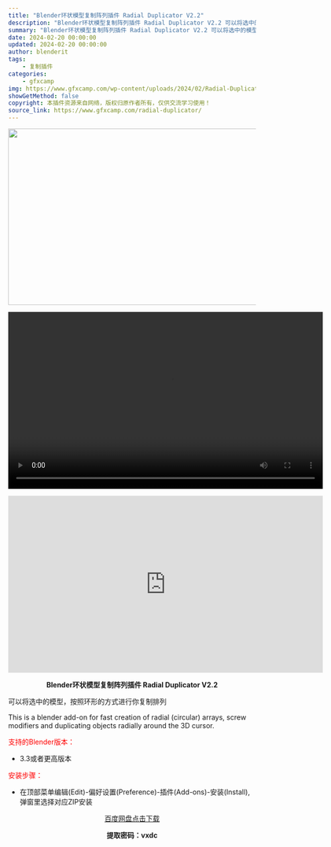 ```yaml
---
title: "Blender环状模型复制阵列插件 Radial Duplicator V2.2"
description: "Blender环状模型复制阵列插件 Radial Duplicator V2.2 可以将选中的模型，按照环形的方式进行你复制排列 This is a blender add-on for fast c..."
summary: "Blender环状模型复制阵列插件 Radial Duplicator V2.2 可以将选中的模型，按照环形的方式进行你复制排列 This is a blender add-on for fast c..."
date: 2024-02-20 00:00:00
updated: 2024-02-20 00:00:00
author: blenderit
tags: 
    - 复制插件
categories:
    - gfxcamp
img: https://www.gfxcamp.com/wp-content/uploads/2024/02/Radial-Duplicator.jpg
showGetMethod: false
copyright: 本插件资源来自网络，版权归原作者所有，仅供交流学习使用！
source_link: https://www.gfxcamp.com/radial-duplicator/
---
```

<div><p><img decoding="async" class="aligncenter size-full wp-image-118637" src="https://www.gfxcamp.com/wp-content/uploads/2024/02/Radial-Duplicator.jpg" data-src="https://www.gfxcamp.com/wp-content/uploads/2024/02/Radial-Duplicator.jpg" alt="" width="640" height="359" data-srcset="https://www.gfxcamp.com/wp-content/uploads/2024/02/Radial-Duplicator.jpg 640w, https://www.gfxcamp.com/wp-content/uploads/2024/02/Radial-Duplicator-150x84.jpg 150w" data-sizes="(max-width: 640px) 100vw, 640px"><br>
</p><center><div style="width: 640px;" class="wp-video"><!--[if lt IE 9]><script>document.createElement('video');</script><![endif]-->
<video class="wp-video-shortcode" id="video-118636-1" width="640" height="360" preload="true" controls="controls"><source type="video/mp4" src="http://cloud.video.taobao.com/play/u/null/p/1/e/6/t/1/449803524390.mp4?_=1"></source><a href="http://cloud.video.taobao.com/play/u/null/p/1/e/6/t/1/449803524390.mp4">http://cloud.video.taobao.com/play/u/null/p/1/e/6/t/1/449803524390.mp4</a></video></div></center><p style="text-align: center;"><iframe loading="lazy" src="https://player.youku.com/embed/XNjM3NzM5Mjk4MA==" width="640" height="360" frameborder="0" allowfullscreen="allowfullscreen" data-mce-fragment="1"></iframe></p><p style="text-align: center;"><strong>Blender环状模型复制阵列插件 Radial Duplicator V2.2</strong></p><p>可以将选中的模型，按照环形的方式进行你复制排列</p><p data-pm-slice="1 1 []">This is a blender add-on for fast creation of radial (circular) arrays, screw modifiers and duplicating objects radially around the 3D cursor.</p><p style="text-align: left;"><span style="color: #ff0000;">支持的Blender版本：</span></p><ul>
<li style="text-align: left;">3.3或者更高版本</li>
</ul><p style="text-align: left;"><span style="color: #ff0000;">安装步骤：</span></p><ul>
<li>在顶部菜单编辑(Edit)-偏好设置(Preference)-插件(Add-ons)-安装(Install),弹窗里选择对应ZIP安装</li>
</ul><p style="text-align: center;"><a class="maxbutton-3 maxbutton maxbutton-baidu" target="_blank" rel="noopener" href="https://pan.baidu.com/s/1UhAUs5h3KVmBQxrcTHb-vQ?pwd=vxdc"><span class="mb-text">百度网盘点击下载</span></a></p><p style="text-align: center;"><strong>提取密码：vxdc</strong></p></div>